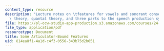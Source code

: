 ```yaml
---
content_type: resource
description: "Lecture notes on \tfeatures for vowels and sonorant consonants, dispersion\
  \ theory, quantal theory, and three parts to the speech production system."
file: https://ol-ocw-studio-app-production.s3.amazonaws.com/courses/24-941j-the-lexicon-and-its-features-spring-2007/814ea8f14a1dc4f30556343b75d2b651_lec2ks.pdf
file_type: application/pdf
resourcetype: Document
title: Some Articulator-Bound Features
uid: 814ea8f1-4a1d-c4f3-0556-343b75d2b651
---
```

